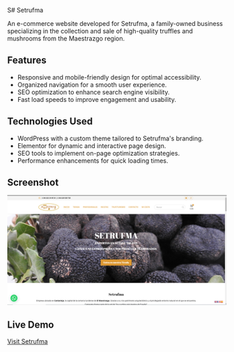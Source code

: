 S# Setrufma

An e-commerce website developed for Setrufma, a family-owned business specializing in the collection and sale of high-quality truffles and mushrooms from the Maestrazgo region. 

## Features
- Responsive and mobile-friendly design for optimal accessibility.
- Organized navigation for a smooth user experience.
- SEO optimization to enhance search engine visibility.
- Fast load speeds to improve engagement and usability.

## Technologies Used
- WordPress with a custom theme tailored to Setrufma's branding.
- Elementor for dynamic and interactive page design.
- SEO tools to implement on-page optimization strategies.
- Performance enhancements for quick loading times.

## Screenshot
![Homepage](homepage.png)

## Live Demo
[Visit Setrufma](https://setrufma.com/)
